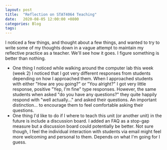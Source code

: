 ```yaml
---
layout: post
title:  "Reflection on STAT4064 Teaching"
date:   2020-08-05 12:00:00 +0800
categories: Blog
tags:
---
```


I noticed a few things, and thought about a few things, and wanted to try to write some of my thoughts down in a vague attempt to maintain my reflective practice as a teacher. We'll see how it goes. I figure something is better than nothing.

 - One thing I noticed while walking around the computer lab this week (week 2) I noticed that I got very different responses from students depending on how I approached them. When I approached students with either "How are you going?" or "You alright?" I got very little response, positive "Yep, I'm fine" type responses. However, the same students when asked "do you have any questions?" they quite happily respond with "well actually..." and asked their questions. An important distinction... to encourage them to feel comfortable asking their questions.
 - One thing I'd like to do if I where to teach this unit (or another unit) in the future is include a discussion board. I added an FAQ as a stop-gap measure but a discussion board could potentially be better. Not sure though, I feel the individual interaction with students via email might feel more welcoming and personal to them. Depends on what I'm going for I guess.





